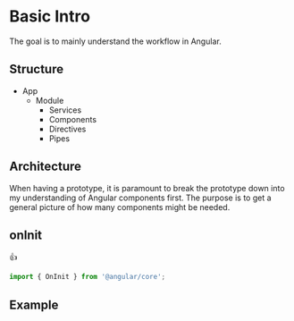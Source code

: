 # Basic Intro

The goal is to mainly understand the workflow in Angular.

## Structure
- App
    - Module
        - Services
        - Components
        - Directives
        - Pipes
        
## Architecture
When having a prototype, it is paramount to break the prototype down into my understanding of Angular components first.
The purpose is to get a general picture of how many components might be needed.

## onInit
:thumbsup:
```javascript
import { OnInit } from '@angular/core';
``` 

## Example

